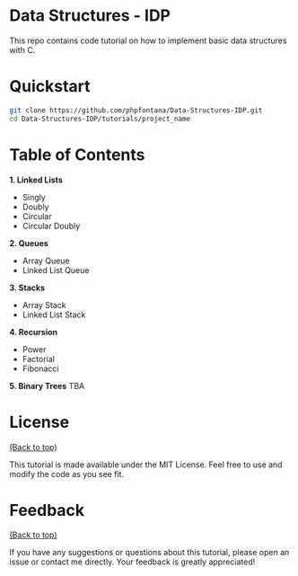 # Data Structures - IDP
This repo contains code tutorial on how to implement basic data structures with C.

# Quickstart

```bash
git clone https://github.com/phpfontana/Data-Structures-IDP.git
cd Data-Structures-IDP/tutorials/project_name
``` 

# Table of Contents
**1. Linked Lists**
- Singly
- Doubly
- Circular
- Circular Doubly

**2. Queues**
- Array Queue
- Linked List Queue

**3. Stacks**
- Array Stack
- Linked List Stack

**4. Recursion**
- Power
- Factorial
- Fibonacci

**5. Binary Trees**
TBA

# License
[(Back to top)](#table-of-contents)

This tutorial is made available under the MIT License. Feel free to use and modify the code as you see fit.

# Feedback
[(Back to top)](#table-of-contents)

If you have any suggestions or questions about this tutorial, please open an issue or contact me directly. Your feedback is greatly appreciated!